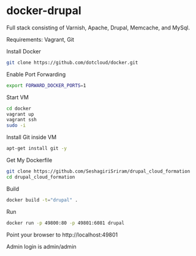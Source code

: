 docker-drupal
=============

Full stack consisting of Varnish, Apache, Drupal, Memcache, and MySql.

Requirements:
Vagrant, Git

Install Docker
```bash
git clone https://github.com/dotcloud/docker.git
```

Enable Port Forwarding
```bash
export FORWARD_DOCKER_PORTS=1
```

Start VM
```bash
cd docker
vagrant up
vagrant ssh
sudo -i
```

Install Git inside VM
```bash
apt-get install git -y
```

Get My Dockerfile
```bash
git clone https://github.com/SeshagiriSriram/drupal_cloud_formation
cd drupal_cloud_formation
```

Build
```bash
docker build -t="drupal" .
```

Run
```bash
docker run -p 49800:80 -p 49801:6081 drupal
```

Point your browser to http://localhost:49801

Admin login is admin/admin

